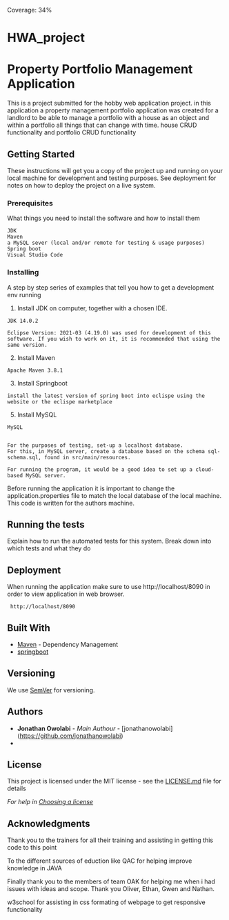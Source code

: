 Coverage: 34%
# HWA_project

# Property Portfolio Management Application

This is a project submitted for the hobby web application project. in this application a property management portfolio application was created for a landlord to be able to manage a portfolio with a house as an object and within a portfolio all things that can change with time. house CRUD functionality and portfolio CRUD functionality

## Getting Started

These instructions will get you a copy of the project up and running on your local machine for development and testing purposes. See deployment for notes on how to deploy the project on a live system.

### Prerequisites

What things you need to install the software and how to install them

```
JDK
Maven
a MySQL sever (local and/or remote for testing & usage purposes)
Spring boot
Visual Studio Code
```

### Installing

A step by step series of examples that tell you how to get a development env running
1. Install JDK on computer, together with a chosen IDE.

```
JDK 14.0.2

Eclipse Version: 2021-03 (4.19.0) was used for development of this software. If you wish to work on it, it is recommended that using the same version.

```


2. Install Maven

```
Apache Maven 3.8.1 
```

3. Install Springboot 

```
install the latest version of spring boot into eclispe using the website or the eclispe marketplace
```
5. Install MySQL

```
MySQL


For the purposes of testing, set-up a localhost database.
For this, in MySQL server, create a database based on the schema sql-schema.sql, found in src/main/resources.

For running the program, it would be a good idea to set up a cloud-based MySQL server.
```

Before running the application it is important to change the application.properties file to match the local database of the local machine. This code is written for the authors machine.

## Running the tests

Explain how to run the automated tests for this system. Break down into which tests and what they do


## Deployment

When running the application make sure to use http://localhost/8090 in order to view application in web browser.
```
 http://localhost/8090
```

## Built With

* [Maven](https://maven.apache.org/) - Dependency Management
* [springboot](https://docs.spring.io/spring-boot/docs/current/reference/html/getting-started.html)

## Versioning

We use [SemVer](http://semver.org/) for versioning.

## Authors

* **Jonathan Owolabi** - *Main Authour* - [jonathanowolabi] (https://github.com/jonathanowolabi)
* 

## License

This project is licensed under the MIT license - see the [LICENSE.md](LICENSE.md) file for details 

*For help in [Choosing a license](https://choosealicense.com/)*

## Acknowledgments
Thank you to the trainers for all their training and assisting in getting this code to this point 

To the different sources of eduction like QAC for helping improve knowledge in JAVA

Finally thank you to the members of team OAK for helping me when i had issues with ideas and scope. Thank you Oliver, Ethan, Gwen and Nathan. 

w3school for assisting in css formating of webpage to get responsive functionality
